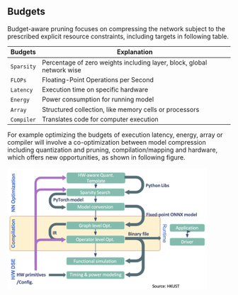 ## Budgets

 Budget-aware pruning focuses on
compressing the network subject to the prescribed explicit
resource constraints, including targets in following table. 



| Budgets  | Explanation                                                            |
|----------|------------------------------------------------------------------------|
| `Sparsity` | Percentage of zero weights including layer, block, global network wise | 
| `FLOPs`    | Floating-Point Operations per Second                                   |
| `Latency`  | Execution time on specific hardware                                    | 
| `Energy`   | Power consumption for running  model                                   |
| `Array`    | Structured collection, like memory cells or processors                 |
| `Compiler` | Translates code for computer execution                                 |


For example optimizing the budgets of execution
latency, energy, array or compiler  will involve a
co-optimization between model compression including quantization and pruning, compilation/mapping and
hardware, which offers new opportunities, as shown in following figure.
<div align="left"><img src='./figs/co_optimization.png' width=450 alt=''> </img></div> 




